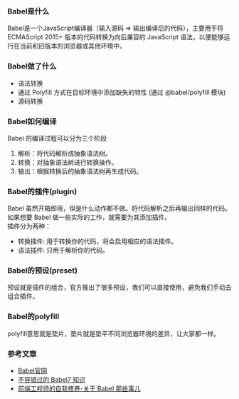 ### Babel是什么
Babel是一个JavaScript编译器（输入源码 => 输出编译后的代码），主要用于将 ECMAScript 2015+ 版本的代码转换为向后兼容的 JavaScript 语法，以便能够运行在当前和旧版本的浏览器或其他环境中。

### Babel做了什么
- 语法转换
- 通过 Polyfill 方式在目标环境中添加缺失的特性 (通过 @babel/polyfill 模块)
- 源码转换

### Babel如何编译
Babel 的编译过程可以分为三个阶段
1. 解析：将代码解析成抽象语法树。
2. 转换：对抽象语法树进行转换操作。
3. 输出：根据转换后的抽象语法树再生成代码。


### Babel的插件(plugin)
Babel 虽然开箱即用，但是什么动作都不做。将代码解析之后再输出同样的代码。<br>
如果想要 Babel 做一些实际的工作，就需要为其添加插件。<br>
插件分为两种：
- 转换插件: 用于转换你的代码，将会启用相应的语法插件。
- 语法插件: 只用于解析你的代码。

### Babel的预设(preset)
预设就是插件的组合，官方推出了很多预设，我们可以直接使用，避免我们手动去组合插件。

### Babel的polyfill
polyfill意思就是垫片，垫片就是垫平不同浏览器环境的差异，让大家都一样。

### 参考文章
- [Babel官网](https://www.babeljs.cn/)
- [不容错过的 Babel7 知识](https://juejin.im/post/5ddff3abe51d4502d56bd143)
- [前端工程师的自我修养-关于 Babel 那些事儿](https://juejin.im/post/5e5b488af265da574112089f)
